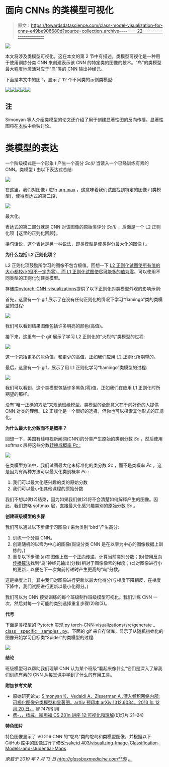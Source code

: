 # 面向 CNNs 的类模型可视化

> 原文：<https://towardsdatascience.com/class-model-visualization-for-cnns-e49be906680d?source=collection_archive---------22----------------------->

![](img/47b88c3bf4217dfe14dce0ad9c79719d.png)

本文将涉及类模型可视化，这在本文的第 2 节中有描述。类模型可视化是一种用于使用训练分类 CNN 来创建表示该 CNN 的特定类的图像的技术。“鸟”的类模型最大程度地激活对应于“鸟”类的 CNN 输出神经元。

下面是本文中的图 1，显示了 12 个不同类的示例类模型:

![](img/63b7f6047e9f2f84cf11892b9b11da63.png)![](img/ee5d067612abf257bb1c50a81ddb38f2.png)![](img/3c3d1a0575ad9c90c7bdda8e82499016.png)![](img/96f9b0c968758a5938f6b6c669b9c32f.png)![](img/43bedd6c7702b91101ad7e1240bb8f89.png)

## **注**

Simonyan 等人介绍类模型的论文还介绍了用于创建显著性图的反向传播。显著性图将在[本帖](https://glassboxmedicine.com/2019/06/21/cnn-heat-maps-saliency-backpropagation/)中单独讨论。

# **类模型的表达**

一个阶级模式是一个形象 *I* 产生一个高分 *Sc(I)* 当馈入一个已经训练有素的 CNN。类模型 *I* 由以下表达式总结:

![](img/fa0d3bd0c2dcac98cc1abcab03068197.png)

在这里，我们对图像 *I* 进行 [arg max](https://en.wikipedia.org/wiki/Arg_max) ，这意味着我们试图找到特定的图像 *I* (类模型)，使得表达式的第二段，

![](img/c74eb65f67a16763a3d25d70596cbff5.png)

最大化。

表达式的第二部分就是 CNN 对该图像的原始类评分 *Sc(I)* ，后面是一个 L2 正则化项【这里的正则化回顾】。

换句话说，这个表达是另一种说法，即类模型是使类得分最大化的图像 *I* 。

**为什么包括 L2 正则化项？**

L2 正则化项鼓励所学习的图像不包含极值。回想一下 [L2 正则化试图使所有值的大小都较小(但不一定为零)，而 L1 正则化试图使尽可能多的值为零](https://glassboxmedicine.com/2019/06/08/regularization-for-neural-networks-with-framingham-case-study/)。可以使用不同类型的正则化创建类模型。

存储库[pytorch-CNN-visualizations](https://github.com/utkuozbulak/pytorch-cnn-visualizations)提供了以下正则化对类模型外观的影响示例:

首先，这里有一个 gif 展示了在没有任何正则化的情况下学习“flamingo”类的类模型的过程:

![](img/22022bae87d062635627b277aa146a19.png)

我们可以看到结果图像包括许多明亮的颜色(高值)。

接下来，这里有一个 gif 展示了学习 L2 正则化的“火烈鸟”类模型的过程:

![](img/4cf020cd92e982830ee079c84970183f.png)

这一个包括更多的灰色值，和更少的高值，正如我们应用 L2 正则化所期望的。

最后，这里有一个 gif，展示了用 L1 正则化学习“flamingo”类模型的过程:

![](img/65fed2e075607721dd15bb5f801378e6.png)

我们可以看到，这个类模型包括许多黑色(零)值，正如我们在应用 L1 正则化时所期望的那样。

没有“唯一正确的方法”来规范班级模型。类模型的全部意义在于向好奇的人提供 CNN 对类的理解。L2 正规化是一个很好的选择，但你也可以探索其他形式的正规化。

**为什么最大化分数而不是概率？**

回想一下，美国有线电视新闻网(CNN)的分类产生原始的类别分数 *Sc* ，然后使用 softmax 层将这些分数[转换成概率 *Pc* :](https://glassboxmedicine.com/2019/05/26/classification-sigmoid-vs-softmax/)

![](img/b0b80e91039f4afc17958ed2f619317e.png)

在类模型方法中，我们试图最大化未标准化的类分数 *Sc* ，而不是类概率 *Pc* 。这是因为有两种方法可以最大化类别概率 *Pc* :

1.  我们可以最大化感兴趣的类的原始分数
2.  我们可以最小化其他课程的原始分数

我们不想以做(2)结束，因为如果我们做(2)将不会清楚如何解释产生的图像。因此，我们忽略 softmax 层，直接最大化感兴趣类别的原始分数 *Sc* 。

**创建班级模型的步骤**

我们可以通过以下步骤学习图像 *I* 来为类别“bird”产生高分:

1.  训练一个分类 CNN。
2.  创建随机的以零为中心的图像(假设分类 CNN 是在以零为中心的图像数据上训练的。)
3.  重复以下步骤:(a)在图像上做一个[正向传递](https://glassboxmedicine.com/2019/01/17/introduction-to-neural-networks/)，计算当前类别分数；(b)使用[反向传播算法](https://glassboxmedicine.com/2019/01/17/introduction-to-neural-networks/)找到“鸟”神经元输出(分数)相对于图像像素的梯度；(c)对图像进行小的更新，以便在下一次向前传递时产生更高的“鸟”分数。

这是梯度上升，其中我们对图像进行更新以最大化得分(与梯度下降相反，在梯度下降中，我们试图进行更新以最小化得分。)

我们可以为 CNN 接受训练的每个班级制作班级模型可视化。我们训练 CNN 一次，然后对每一个可能的类别选择重复步骤(2)和(3)。

**代号**

下面是类模型的 Pytorch 实现:[py torch-CNN-visualizations/src/generate _ class _ specific _ samples . py](https://github.com/utkuozbulak/pytorch-cnn-visualizations/blob/master/src/generate_class_specific_samples.py)。下面的 gif 来自存储库，显示了从随机初始化的图像开始学习目标类“Spider”的类模型的过程:

![](img/a8c2369e52392d1620fa64ef420d94f8.png)

**结论**

班级模型可以帮助我们理解 CNN 认为某个班级“看起来像什么”它们是深入了解我们训练有素的 CNN 从每堂课中学到了什么的有用工具。

**附加参考文献**

*   原始研究论文: [Simonyan K，Vedaldi A，Zisserman A .深入卷积网络内部:可视化图像分类模型和显著图。arXiv 预印本 arXiv:1312.6034。2013 年 12 月 20 日。](https://arxiv.org/abs/1312.6034) *被 1479*引用
*   [费-，，杨威。斯坦福 CS 231n 讲座 12:可视化和理解](http://cs231n.stanford.edu/slides/2017/cs231n_2017_lecture12.pdf)(幻灯片 21–24)

**特色图片**

特色图像显示了 VGG16 CNN 的“鸵鸟”类的鸵鸟和类模型图像，并根据以下 GitHub 库中的图像进行了修改:[saketd 403/visualizing-Image-Classification-Models-and-studential-Maps](https://github.com/saketd403/Visualising-Image-Classification-Models-and-Saliency-Maps)

*原载于 2019 年 7 月 13 日 http://glassboxmedicine.com**的* [*。*](https://glassboxmedicine.com/2019/07/13/class-model-visualization-for-cnns/)